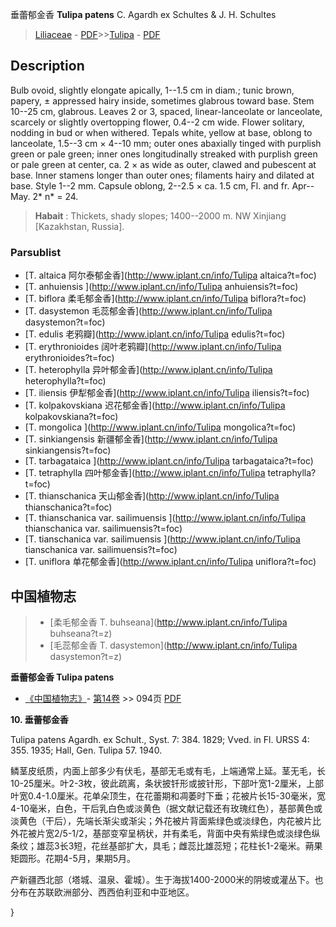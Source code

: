 垂蕾郁金香 **Tulipa patens** C. Agardh ex Schultes & J. H. Schultes

> [Liliaceae](http://www.iplant.cn/info/Liliaceae?t=foc) - [PDF](http://www.iplant.cn/foc/pdf/Liliaceae.pdf)>>[Tulipa](http://www.iplant.cn/info/Tulipa?t=foc) - [PDF](http://www.iplant.cn/foc/pdf/Tulipa.pdf)

## Description

Bulb ovoid, slightly elongate apically, 1--1.5 cm in diam.; tunic brown, papery, ± appressed hairy inside, sometimes glabrous toward base. Stem 10--25 cm, glabrous. Leaves 2 or 3, spaced, linear-lanceolate or lanceolate, scarcely or slightly overtopping flower, 0.4--2 cm wide. Flower solitary, nodding in bud or when withered. Tepals white, yellow at base, oblong to lanceolate, 1.5--3 cm × 4--10 mm; outer ones abaxially tinged with purplish green or pale green; inner ones longitudinally streaked with purplish green or pale green at center, ca. 2 × as wide as outer, clawed and pubescent at base. Inner stamens longer than outer ones; filaments hairy and dilated at base. Style 1--2 mm. Capsule oblong, 2--2.5 × ca. 1.5 cm, Fl. and fr. Apr--May. 2* n* = 24.

> **Habait** : 
> Thickets, shady slopes; 1400--2000 m. NW Xinjiang [Kazakhstan, Russia].

### Parsublist

* [T.  altaica  阿尔泰郁金香](http://www.iplant.cn/info/Tulipa altaica?t=foc)
* [T.  anhuiensis  ](http://www.iplant.cn/info/Tulipa anhuiensis?t=foc)
* [T.  biflora  柔毛郁金香](http://www.iplant.cn/info/Tulipa biflora?t=foc)
* [T.  dasystemon  毛蕊郁金香](http://www.iplant.cn/info/Tulipa dasystemon?t=foc)
* [T.  edulis  老鸦瓣](http://www.iplant.cn/info/Tulipa edulis?t=foc)
* [T.  erythronioides  阔叶老鸦瓣](http://www.iplant.cn/info/Tulipa erythronioides?t=foc)
* [T.  heterophylla  异叶郁金香](http://www.iplant.cn/info/Tulipa heterophylla?t=foc)
* [T.  iliensis  伊犁郁金香](http://www.iplant.cn/info/Tulipa iliensis?t=foc)
* [T.  kolpakovskiana  迟花郁金香](http://www.iplant.cn/info/Tulipa kolpakovskiana?t=foc)
* [T.  mongolica  ](http://www.iplant.cn/info/Tulipa mongolica?t=foc)
* [T.  sinkiangensis  新疆郁金香](http://www.iplant.cn/info/Tulipa sinkiangensis?t=foc)
* [T.  tarbagataica  ](http://www.iplant.cn/info/Tulipa tarbagataica?t=foc)
* [T.  tetraphylla  四叶郁金香](http://www.iplant.cn/info/Tulipa tetraphylla?t=foc)
* [T.  thianschanica  天山郁金香](http://www.iplant.cn/info/Tulipa thianschanica?t=foc)
* [T.  thianschanica var. sailimuensis  ](http://www.iplant.cn/info/Tulipa thianschanica var. sailimuensis?t=foc)
* [T.  tianschanica var. sailimuensis  ](http://www.iplant.cn/info/Tulipa tianschanica var. sailimuensis?t=foc)
* [T.  uniflora  单花郁金香](http://www.iplant.cn/info/Tulipa uniflora?t=foc)

## 中国植物志

> * [柔毛郁金香  T.  buhseana](http://www.iplant.cn/info/Tulipa buhseana?t=z)
> * [毛蕊郁金香  T.  dasystemon](http://www.iplant.cn/info/Tulipa dasystemon?t=z)

**垂蕾郁金香 Tulipa patens**

* [《中国植物志》](http://www.iplant.cn/frps)- [第14卷](http://www.iplant.cn/frps/vol/14) >> 094页 [PDF](http://www.iplant.cn/frps/pdf/14/094.pdf)

**10. 垂蕾郁金香**

Tulipa patens Agardh. ex Schult., Syst. 7: 384. 1829; Vved. in Fl. URSS 4: 355. 1935; Hall, Gen. Tulipa 57. 1940.

鳞茎皮纸质，内面上部多少有伏毛，基部无毛或有毛，上端通常上延。茎无毛，长10-25厘米。叶2-3枚，彼此疏离，条状披钎形或披针形，下部叶宽1-2厘米，上部叶宽0.4-1.0厘米。花单朵顶生，在花蕾期和凋萎时下垂；花被片长15-30毫米，宽4-10毫米，白色，干后乳白色或淡黄色（据文献记载还有玫瑰红色），基部黄色或淡黄色（干后），先端长渐尖或渐尖；外花被片背面紫绿色或淡绿色，内花被片比外花被片宽2/5-1/2，基部变窄呈柄状，并有柔毛，背面中央有紫绿色或淡绿色纵条纹；雄蕊3长3短，花丝基部扩大，具毛；雌蕊比雄蕊短；花柱长1-2毫米。蒴果矩圆形。花期4-5月，果期5月。

产新疆西北部（塔城、温泉、霍城）。生于海拔1400-2000米的阴坡或灌丛下。也分布在苏联欧洲部分、西西伯利亚和中亚地区。

}